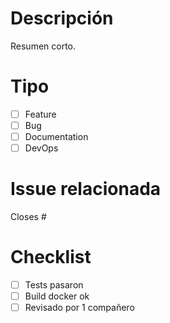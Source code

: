 # Descripción
Resumen corto.

# Tipo
- [ ] Feature
- [ ] Bug
- [ ] Documentation
- [ ] DevOps

# Issue relacionada
Closes #<issue>

# Checklist
- [ ] Tests pasaron
- [ ] Build docker ok
- [ ] Revisado por 1 compañero
